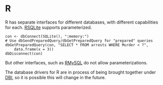 R
=

R has separate interfaces for different databases, with different capabilities
for each. [RSQLite](https://cran.r-project.org/web/packages/RSQLite/) 
supports parameterized.

    con <- dbConnect(SQLite(), ":memory:")
    # Use dbSendPreparedQuery/dbGetPreparedQuery for "prepared" queries
    dbGetPreparedQuery(con, "SELECT * FROM arrests WHERE Murder < ?",
        data.frame(x = 3))
    dbDisconnect(con)

But other interfaces, such as [RMySQL](https://cran.r-project.org/web/packages/RMySQL/) 
do not allow parameterizations.

The database drivers for R are in process of being brought together under 
[DBI](https://cran.r-project.org/web/packages/DBI/), so it is possible this will change
in the future.

